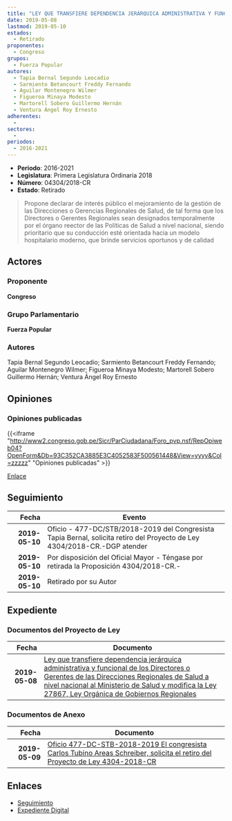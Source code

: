 ```yaml
---
title: "LEY QUE TRANSFIERE DEPENDENCIA JERÁRQUICA ADMINISTRATIVA Y FUNCIONAL DE LOS DIRECTORES O GERENTES DE LAS DIRECCIONES REGIONALES DE SALUD A NIVEL NACIONAL AL MINISTERIO DE SALUD Y MODIFICA LA LEY 27867, LEY ORGÁNICA DE GOBIERNOS REGIONALES"
date: 2019-05-08
lastmod: 2019-05-10
estados: 
  - Retirado
proponentes: 
  - Congreso
grupos: 
  - Fuerza Popular
autores: 
  - Tapia Bernal Segundo Leocadio
  - Sarmiento Betancourt Freddy Fernando
  - Aguilar Montenegro Wilmer
  - Figueroa Minaya Modesto
  - Martorell Sobero Guillermo Hernán
  - Ventura Ángel Roy Ernesto
adherentes: 
  - 
sectores: 
  - 
periodos: 
  - 2016-2021
---
```


- **Periodo**: 2016-2021
- **Legislatura**: Primera Legislatura Ordinaria 2018
- **Número**: 04304/2018-CR
- **Estado**: Retirado

> Propone declarar de interés público el mejoramiento de la gestión de las Direcciones o Gerencias Regionales de Salud, de tal forma que los Directores o Gerentes Regionales sean designados temporalmente por el órgano reector de las Políticas de Salud a nivel nacional, siendo prioritario que su conducción esté orientada hacia un modelo hospitalario moderno, que brinde servicios oportunos y de calidad


## Actores

### Proponente

**Congreso**

### Grupo Parlamentario

**Fuerza Popular**

### Autores

Tapia Bernal Segundo Leocadio; Sarmiento Betancourt Freddy Fernando; Aguilar Montenegro Wilmer; Figueroa Minaya Modesto; Martorell Sobero Guillermo Hernán; Ventura Ángel Roy Ernesto


## Opiniones

### Opiniones publicadas

{{<iframe "http://www2.congreso.gob.pe/Sicr/ParCiudadana/Foro_pvp.nsf/RepOpiweb04?OpenForm&Db=93C352CA3885E3C4052583F500561448&View=yyyy&Col=zzzzz" "Opiniones publicadas" >}}

[Enlace](http://www2.congreso.gob.pe/Sicr/ParCiudadana/Foro_pvp.nsf/RepOpiweb04?OpenForm&Db=93C352CA3885E3C4052583F500561448&View=yyyy&Col=zzzzz)

## Seguimiento

| Fecha | Evento |
|------:|--------|
| **2019-05-10** | Oficio - 477-DC/STB/2018-2019 del Congresista Tapia Bernal, solicita retiro del Proyecto de Ley 4304/2018-CR.-DGP atender|
| **2019-05-10** | Por disposición del Oficial Mayor - Téngase por retirada la Proposición 4304/2018-CR.-|
| **2019-05-10** | Retirado por su Autor|


## Expediente


### Documentos del Proyecto de Ley

| Fecha | Documento |
|------:|--------|
| **2019-05-08** | [Ley que transfiere dependencia jerárquica administrativa y funcional de los Directores o Gerentes de las Direcciones Regionales de Salud a nivel nacional al Ministerio de Salud y modifica la Ley 27867, Ley Orgánica de Gobiernos Regionales](http://www.leyes.congreso.gob.pe/Documentos/2016_2021/Proyectos_de_Ley_y_de_Resoluciones_Legislativas/PL0430420190508.pdf) |

### Documentos de Anexo

| Fecha | Documento |
|------:|--------|
| **2019-05-09** | [Oficio 477-DC-STB-2018-2019 El congresista Carlos Tubino Areas Schreiber, solicita el retiro del Proyecto de Ley 4304-2018-CR](http://www.leyes.congreso.gob.pe/Documentos/2016_2021/Retiro_de_Proyecto/OFICIO-477-DC-STB-2018-2019.pdf) |

## Enlaces 

- [Seguimiento](http://www2.congreso.gob.pe/Sicr/TraDocEstProc/CLProLey2016.nsf/f7fff46988ca05b1052578e100829cc7/0ac4db4ad3b1173c052583f500046507?OpenDocument)
- [Expediente Digital](http://www2.congreso.gob.pe/Sicr/TraDocEstProc/CLProLey2016.nsf/f7fff46988ca05b1052578e100829cc7/0ac4db4ad3b1173c052583f500046507?OpenDocument&Click=05257FB7005EB655.eb71d0cf91d8294e05256cdf006b5706/$Body/0.1C6C)
